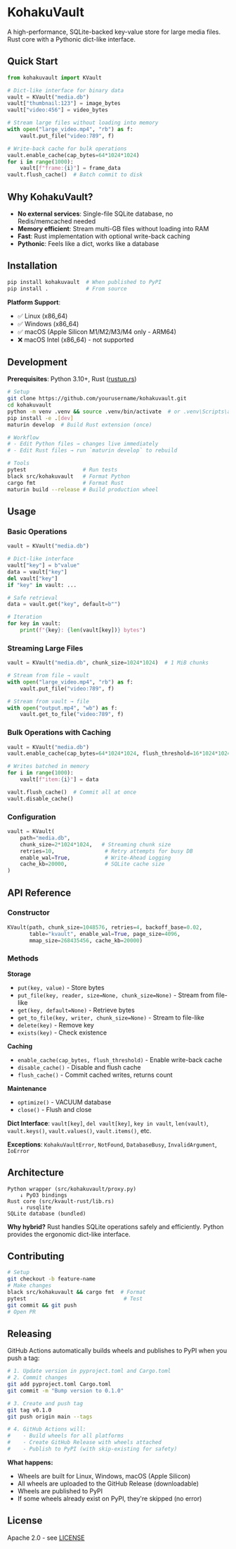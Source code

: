 # KohakuVault

A high-performance, SQLite-backed key-value store for large media files. Rust core with a Pythonic dict-like interface.

## Quick Start

```python
from kohakuvault import KVault

# Dict-like interface for binary data
vault = KVault("media.db")
vault["thumbnail:123"] = image_bytes
vault["video:456"] = video_bytes

# Stream large files without loading into memory
with open("large_video.mp4", "rb") as f:
    vault.put_file("video:789", f)

# Write-back cache for bulk operations
vault.enable_cache(cap_bytes=64*1024*1024)
for i in range(1000):
    vault[f"frame:{i}"] = frame_data
vault.flush_cache()  # Batch commit to disk
```

## Why KohakuVault?

- **No external services**: Single-file SQLite database, no Redis/memcached needed
- **Memory efficient**: Stream multi-GB files without loading into RAM
- **Fast**: Rust implementation with optional write-back caching
- **Pythonic**: Feels like a dict, works like a database

## Installation

```bash
pip install kohakuvault  # When published to PyPI
pip install .            # From source
```

**Platform Support**:
- ✅ Linux (x86_64)
- ✅ Windows (x86_64)
- ✅ macOS (Apple Silicon M1/M2/M3/M4 only - ARM64)
- ❌ macOS Intel (x86_64) - not supported

## Development

**Prerequisites**: Python 3.10+, Rust ([rustup.rs](https://rustup.rs/))

```bash
# Setup
git clone https://github.com/yourusername/kohakuvault.git
cd kohakuvault
python -m venv .venv && source .venv/bin/activate  # or .venv\Scripts\activate on Windows
pip install -e .[dev]
maturin develop  # Build Rust extension (once)

# Workflow
# - Edit Python files → changes live immediately
# - Edit Rust files → run `maturin develop` to rebuild

# Tools
pytest                  # Run tests
black src/kohakuvault   # Format Python
cargo fmt               # Format Rust
maturin build --release # Build production wheel
```

## Usage

### Basic Operations

```python
vault = KVault("media.db")

# Dict-like interface
vault["key"] = b"value"
data = vault["key"]
del vault["key"]
if "key" in vault: ...

# Safe retrieval
data = vault.get("key", default=b"")

# Iteration
for key in vault:
    print(f"{key}: {len(vault[key])} bytes")
```

### Streaming Large Files

```python
vault = KVault("media.db", chunk_size=1024*1024)  # 1 MiB chunks

# Stream from file → vault
with open("large_video.mp4", "rb") as f:
    vault.put_file("video:789", f)

# Stream from vault → file
with open("output.mp4", "wb") as f:
    vault.get_to_file("video:789", f)
```

### Bulk Operations with Caching

```python
vault = KVault("media.db")
vault.enable_cache(cap_bytes=64*1024*1024, flush_threshold=16*1024*1024)

# Writes batched in memory
for i in range(1000):
    vault[f"item:{i}"] = data

vault.flush_cache()  # Commit all at once
vault.disable_cache()
```

### Configuration

```python
vault = KVault(
    path="media.db",
    chunk_size=2*1024*1024,   # Streaming chunk size
    retries=10,                # Retry attempts for busy DB
    enable_wal=True,           # Write-Ahead Logging
    cache_kb=20000,            # SQLite cache size
)
```

## API Reference

### Constructor

```python
KVault(path, chunk_size=1048576, retries=4, backoff_base=0.02,
       table="kvault", enable_wal=True, page_size=4096,
       mmap_size=268435456, cache_kb=20000)
```

### Methods

**Storage**
- `put(key, value)` - Store bytes
- `put_file(key, reader, size=None, chunk_size=None)` - Stream from file-like
- `get(key, default=None)` - Retrieve bytes
- `get_to_file(key, writer, chunk_size=None)` - Stream to file-like
- `delete(key)` - Remove key
- `exists(key)` - Check existence

**Caching**
- `enable_cache(cap_bytes, flush_threshold)` - Enable write-back cache
- `disable_cache()` - Disable and flush cache
- `flush_cache()` - Commit cached writes, returns count

**Maintenance**
- `optimize()` - VACUUM database
- `close()` - Flush and close

**Dict Interface**: `vault[key]`, `del vault[key]`, `key in vault`, `len(vault)`, `vault.keys()`, `vault.values()`, `vault.items()`, etc.

**Exceptions**: `KohakuVaultError`, `NotFound`, `DatabaseBusy`, `InvalidArgument`, `IoError`

## Architecture

```
Python wrapper (src/kohakuvault/proxy.py)
    ↓ PyO3 bindings
Rust core (src/kvault-rust/lib.rs)
    ↓ rusqlite
SQLite database (bundled)
```

**Why hybrid?** Rust handles SQLite operations safely and efficiently. Python provides the ergonomic dict-like interface.

## Contributing

```bash
# Setup
git checkout -b feature-name
# Make changes
black src/kohakuvault && cargo fmt  # Format
pytest                               # Test
git commit && git push
# Open PR
```

## Releasing

GitHub Actions automatically builds wheels and publishes to PyPI when you push a tag:

```bash
# 1. Update version in pyproject.toml and Cargo.toml
# 2. Commit changes
git add pyproject.toml Cargo.toml
git commit -m "Bump version to 0.1.0"

# 3. Create and push tag
git tag v0.1.0
git push origin main --tags

# 4. GitHub Actions will:
#    - Build wheels for all platforms
#    - Create GitHub Release with wheels attached
#    - Publish to PyPI (with skip-existing for safety)
```

**What happens:**
- Wheels are built for Linux, Windows, macOS (Apple Silicon)
- All wheels are uploaded to the GitHub Release (downloadable)
- Wheels are published to PyPI
- If some wheels already exist on PyPI, they're skipped (no error)

## License

Apache 2.0 - see [LICENSE](LICENSE)
